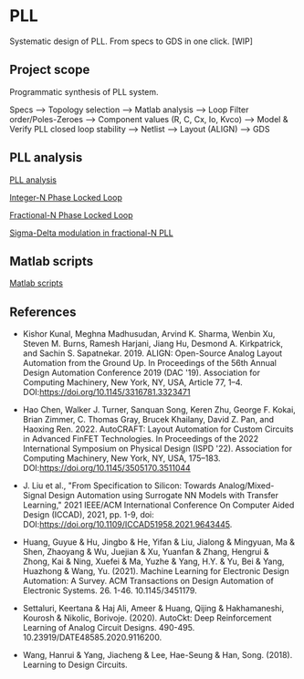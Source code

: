 # PLL
Systematic design of PLL. From specs to GDS in one click. [WIP]

Project scope
---
Programmatic synthesis of PLL system.

Specs --> Topology selection --> Matlab analysis --> Loop Filter order/Poles-Zeroes --> Component values (R, C, Cx, Io, Kvco) --> Model & Verify PLL closed loop stability --> Netlist --> Layout (ALIGN) --> GDS


PLL analysis
---
[PLL analysis](/PLL_analysis.md)

[Integer-N Phase Locked Loop](/Integer-N_PLL.md)

[Fractional-N Phase Locked Loop](/Fractional-N_PLL.md)

[Sigma-Delta modulation in fractional-N PLL](/Sigma-Delta_PLL.md)


 


Matlab scripts
---
[Matlab scripts](/matlab)


References
---
* Kishor Kunal, Meghna Madhusudan, Arvind K. Sharma, Wenbin Xu, Steven M. Burns, Ramesh Harjani, Jiang Hu, Desmond A. Kirkpatrick, and Sachin S. Sapatnekar. 2019. ALIGN: Open-Source Analog Layout Automation from the Ground Up. In Proceedings of the 56th Annual Design Automation Conference 2019 (DAC '19). Association for Computing Machinery, New York, NY, USA, Article 77, 1–4. DOI:https://doi.org/10.1145/3316781.3323471

* Hao Chen, Walker J. Turner, Sanquan Song, Keren Zhu, George F. Kokai, Brian Zimmer, C. Thomas Gray, Brucek Khailany, David Z. Pan, and Haoxing Ren. 2022. AutoCRAFT: Layout Automation for Custom Circuits in Advanced FinFET Technologies. In Proceedings of the 2022 International Symposium on Physical Design (ISPD '22). Association for Computing Machinery, New York, NY, USA, 175–183. DOI:https://doi.org/10.1145/3505170.3511044

* J. Liu et al., "From Specification to Silicon: Towards Analog/Mixed-Signal Design Automation using Surrogate NN Models with Transfer Learning," 2021 IEEE/ACM International Conference On Computer Aided Design (ICCAD), 2021, pp. 1-9, doi: DOI:https://doi.org/10.1109/ICCAD51958.2021.9643445.

* Huang, Guyue & Hu, Jingbo & He, Yifan & Liu, Jialong & Mingyuan, Ma & Shen, Zhaoyang & Wu, Juejian & Xu, Yuanfan & Zhang, Hengrui & Zhong, Kai & Ning, Xuefei & Ma, Yuzhe & Yang, H.Y. & Yu, Bei & Yang, Huazhong & Wang, Yu. (2021). Machine Learning for Electronic Design Automation: A Survey. ACM Transactions on Design Automation of Electronic Systems. 26. 1-46. 10.1145/3451179. 

* Settaluri, Keertana & Haj Ali, Ameer & Huang, Qijing & Hakhamaneshi, Kourosh & Nikolic, Borivoje. (2020). AutoCkt: Deep Reinforcement Learning of Analog Circuit Designs. 490-495. 10.23919/DATE48585.2020.9116200. 

* Wang, Hanrui & Yang, Jiacheng & Lee, Hae-Seung & Han, Song. (2018). Learning to Design Circuits. 
